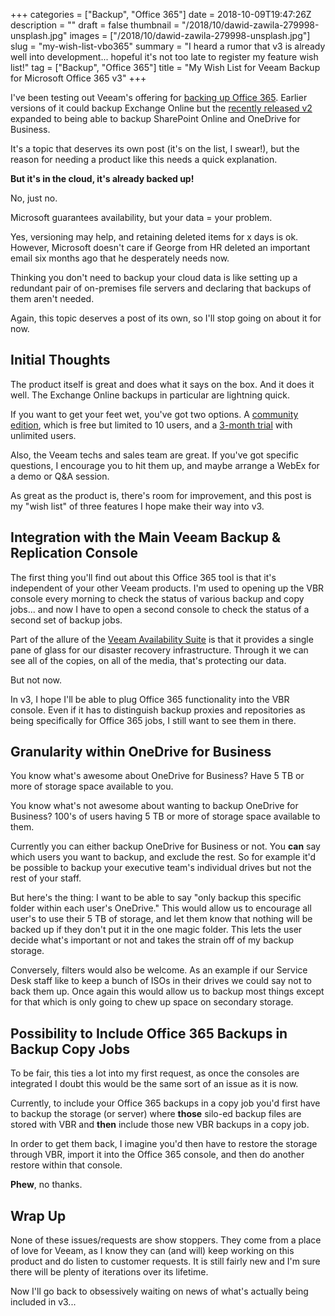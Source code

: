 +++
categories = ["Backup", "Office 365"]
date = 2018-10-09T19:47:26Z
description = ""
draft = false
thumbnail = "/2018/10/dawid-zawila-279998-unsplash.jpg"
images = ["/2018/10/dawid-zawila-279998-unsplash.jpg"]
slug = "my-wish-list-vbo365"
summary = "I heard a rumor that v3 is already well into development... hopeful it's not too late to register my feature wish list!"
tag = ["Backup", "Office 365"]
title = "My Wish List for Veeam Backup for Microsoft Office 365 v3"
+++


I've been testing out Veeam's offering for [backing up Office 365](https://www.veeam.com/backup-microsoft-office-365.html). Earlier versions of it could backup Exchange Online but the [recently released v2](https://www.veeam.com/whats-new-backup-microsoft-office-365.html) expanded to being able to backup SharePoint Online and OneDrive for Business.

It's a topic that deserves its own post (it's on the list, I swear!), but the reason for needing a product like this needs a quick explanation.

**But it's in the cloud, it's already backed up!**

No, just no.

Microsoft guarantees availability, but your data = your problem.

Yes, versioning may help, and retaining deleted items for x days is ok. However, Microsoft doesn't care if George from HR deleted an important email six months ago that he desperately needs now.

Thinking you don't need to backup your cloud data is like setting up a redundant pair of on-premises file servers and declaring that backups of them aren't needed.

Again, this topic deserves a post of its own, so I'll stop going on about it for now.

## **Initial Thoughts**

The product itself is great and does what it says on the box. And it does it well. The Exchange Online backups in particular are lightning quick.

If you want to get your feet wet, you've got two options. A [community edition](https://www.veeam.com/free-backup-microsoft-office-365.html), which is free but limited to 10 users, and a [3-month trial](https://www.veeam.com/backup-microsoft-office-365-download.html?ad=in-text-link) with unlimited users.

Also, the Veeam techs and sales team are great. If you've got specific questions, I encourage you to hit them up, and maybe arrange a WebEx for a demo or Q&A session.

As great as the product is, there's room for improvement, and this post is my "wish list" of three features I hope make their way into v3.

## **Integration with the Main Veeam Backup & Replication Console**

The first thing you'll find out about this Office 365 tool is that it's independent of your other Veeam products. I'm used to opening up the VBR console every morning to check the status of various backup and copy jobs... and now I have to open a second console to check the status of a second set of backup jobs.

Part of the allure of the [Veeam Availability Suite](https://www.veeam.com/data-center-availability-suite.html) is that it provides a single pane of glass for our disaster recovery infrastructure. Through it we can see all of the copies, on all of the media, that's protecting our data.

But not now.

In v3, I hope I'll be able to plug Office 365 functionality into the VBR console. Even if it has to distinguish backup proxies and repositories as being specifically for Office 365 jobs, I still want to see them in there.

## **Granularity within OneDrive for Business**

You know what's awesome about OneDrive for Business? Have 5 TB or more of storage space available to you.

You know what's not awesome about wanting to backup OneDrive for Business? 100's of users having 5 TB or more of storage space available to them.

Currently you can either backup OneDrive for Business or not. You **can** say which users you want to backup, and exclude the rest. So for example it'd be possible to backup your executive team's individual drives but not the rest of your staff.

But here's the thing: I want to be able to say "only backup this specific folder within each user's OneDrive." This would allow us to encourage all user's to use their 5 TB of storage, and let them know that nothing will be backed up if they don't put it in the one magic folder. This lets the user decide what's important or not and takes the strain off of my backup storage.

Conversely, filters would also be welcome. As an example if our Service Desk staff like to keep a bunch of ISOs in their drives we could say not to back them up. Once again this would allow us to backup most things except for that which is only going to chew up space on secondary storage.

## **Possibility to Include Office 365 Backups in Backup Copy Jobs**

To be fair, this ties a lot into my first request, as once the consoles are integrated I doubt this would be the same sort of an issue as it is now.

Currently, to include your Office 365 backups in a copy job you'd first have to backup the storage (or server) where **those** silo-ed backup files are stored with VBR and **then** include those new VBR backups in a copy job.

In order to get them back, I imagine you'd then have to restore the storage through VBR, import it into the Office 365 console, and then do another restore within that console.

**Phew**, no thanks.

## **Wrap Up**

None of these issues/requests are show stoppers. They come from a place of love for Veeam, as I know they can (and will) keep working on this product and do listen to customer requests. It is still fairly new and I'm sure there will be plenty of iterations over its lifetime.

Now I'll go back to obsessively waiting on news of what's actually being included in v3...

